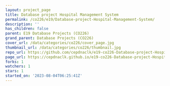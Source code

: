 ```yaml
---
layout: project_page
title: Database project Hospital Management System
permalink: /co226/e19/Database-project-Hospital-Management-System/
description: ''
has_children: false
parent: E19 Database Projects (CO226)
grand_parent: Database Projects (CO226)
cover_url: /data/categories/co226/cover_page.jpg
thumbnail_url: /data/categories/co226/thumbnail.jpg
repo_url: https://github.com/cepdnaclk/e19-co226-Database-project-Hospital-Management-System
page_url: https://cepdnaclk.github.io/e19-co226-Database-project-Hospital-Management-System
forks: 1
watchers: 1
stars: 1
started_on: '2023-08-04T06:25:41Z'
---
```


